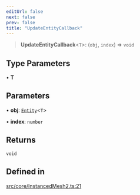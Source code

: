 ```yaml
---
editUrl: false
next: false
prev: false
title: "UpdateEntityCallback"
---
```


> **UpdateEntityCallback**\<`T`\>: (`obj`, `index`) => `void`

## Type Parameters

• **T**

## Parameters

• **obj**: [`Entity`](/api/type-aliases/entity/)\<`T`\>

• **index**: `number`

## Returns

`void`

## Defined in

[src/core/InstancedMesh2.ts:21](https://github.com/agargaro/instanced-mesh/blob/885e4bcb6a18860a783ace14f574e3f89257c5ee/src/core/InstancedMesh2.ts#L21)
